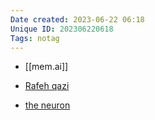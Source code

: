 ```yaml
---
Date created: 2023-06-22 06:18
Unique ID: 202306220618
Tags: notag
---
```

- [[mem.ai]]

- [Rafeh qazi](https://youtube.com/watch?v=t5YAJUbGxLU&feature=share8)
- [the neuron ](https://www.theneuron.ai/tools/mem-ai)